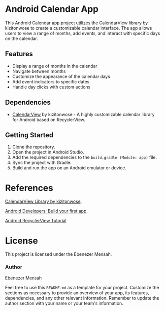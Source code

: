 # Android Calendar App
This Android Calendar app project utilizes the CalendarView library by kizitonwose to create a customizable calendar interface. The app allows users to view a range of months, add events, and interact with specific days on the calendar.

## Features
- Display a range of months in the calendar
- Navigate between months
- Customize the appearance of the calendar days
- Add event indicators to specific dates
- Handle day clicks with custom actions
## Dependencies
- [CalendarView](https://github.com/kizitonwose/Calendar) by kizitonwose - A highly customizable calendar library for Android based on RecyclerView.
## Getting Started
1. Clone the repository.
2. Open the project in Android Studio.
3. Add the required dependencies to the `build.gradle (Module: app)` file.
4. Sync the project with Gradle.
5. Build and run the app on an Android emulator or device.
# References

[CalendarView Library by kizitonwose](https://github.com/kizitonwose/Calendar).

[Android Developers: Build your first app](https://developer.android.com/training/basics/firstapp).

[Android RecyclerView Tutorial](https://developer.android.com/develop/ui/views/layout/recyclerview)
# License
This project is licensed under the Ebenezer Mensah.

### Author
Ebenezer Mensah

Feel free to use this `README.md` as a template for your project. Customize the sections as necessary to provide an overview of your app, its features, dependencies, and any other relevant information. Remember to update the author section with your name or your team's information.





